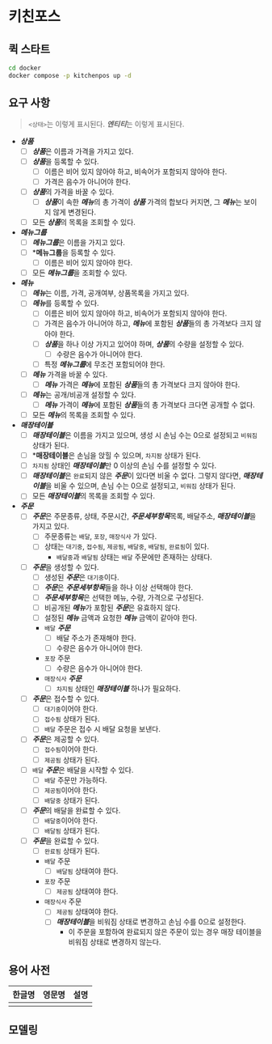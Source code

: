 # 키친포스

## 퀵 스타트

```sh
cd docker
docker compose -p kitchenpos up -d
```

## 요구 사항
> `<상태>`는 이렇게 표시된다.
> ***엔티티***는 이렇게 표시된다.

- ***상품***
    - [ ] ***상품***은 이름과 가격을 가지고 있다.
    - [ ] ***상품***을 등록할 수 있다.
        - [ ] 이름은 비어 있지 않아야 하고, 비속어가 포함되지 않아야 한다.
        - [ ] 가격은 음수가 아니어야 한다.
    - [ ] ***상품***의 가격을 바꿀 수 있다.
        - [ ] ***상품***이 속한 ***메뉴***의 총 가격이 ***상품*** 가격의 합보다 커지면, 그 ***메뉴***는 보이지 않게 변경된다.
    - [ ] 모든 ***상품***의 목록을 조회할 수 있다.
- ***메뉴그룹***
    - [ ] ***메뉴그룹***은 이름을 가지고 있다.
    - [ ] ***메뉴그룹**을 등록할 수 있다.
        - [ ] 이름은 비어 있지 않아야 한다.
    - [ ] 모든 ***메뉴그룹***을 조회할 수 있다.
- ***메뉴***
    - [ ] ***메뉴***는 이름, 가격, 공개여부, 상품목록을 가지고 있다.
    - [ ] ***메뉴***를 등록할 수 있다.
        - [ ] 이름은 비어 있지 않아야 하고, 비속어가 포함되지 않아야 한다.
        - [ ] 가격은 음수가 아니어야 하고, ***메뉴***에 포함된 ***상품***들의 총 가격보다 크지 않아야 한다.
        - [ ] ***상품***을 하나 이상 가지고 있어야 하며, ***상품***의 수량을 설정할 수 있다.
            - [ ] 수량은 음수가 아니어야 한다.
        - [ ] 특정 ***메뉴그룹***에 무조건 포함되어야 한다.
    - [ ] ***메뉴*** 가격을 바꿀 수 있다.
        - [ ] ***메뉴*** 가격은 ***메뉴***에 포함된 ***상품***들의 총 가격보다 크지 않아야 한다.
    - [ ] ***메뉴***는 공개/비공개 설정할 수 있다.
        - [ ] ***메뉴*** 가격이 ***메뉴***에 포함된 ***상품***들의 총 가격보다 크다면 공개할 수 없다.
    - [ ] 모든 ***메뉴***의 목록을 조회할 수 있다.
- ***매장테이블***
    - [ ] ***매장테이블***은 이름을 가지고 있으며, 생성 시 손님 수는 0으로 설정되고 `비워짐` 상태가 된다.
    - [ ] ***매장테이블**은 손님을 앉힐 수 있으며, `차지돰` 상태가 된다.
    - [ ] `차지됨` 상태인 ***매장테이블***만 0 이상의 손님 수를 설정할 수 있다.
    - [ ] ***매장테이블***은 `완료`되지 않은 ***주문***이 있다면 비울 수 없다. 그렇지 않다면, ***매장테이블***을 비울 수 있으며, 손님 수는 0으로 설정되고, `비워짐` 상태가 된다.
    - [ ] 모든 ***매장테이블***의 목록을 조회할 수 있다.
- ***주문***
    - [ ] ***주문***은 주문종류, 상태, 주문시간, ***주문세부항목***목록, 배달주소, ***매장테이블***을 가지고 있다.
        - [ ] 주문종류는 `배달`, `포장`, `매장식사`  가 있다.
        - [ ] 상태는 `대기중`, `접수됨`, `제공됨`, `배달중`, `배달됨`, `완료됨`이 있다.
            - `배달중`과 `배달됨` 상태는 `배달` 주문에만 존재하는 상태다.
    - [ ] ***주문***을 생성할 수 있다.
        - [ ] 생성된 ***주문***은 `대기중`이다.
        - [ ] ***주문***은 ***주문세부항목***들을 하나 이상 선택해야 한다.
        - [ ] ***주문세부항목***은 선택한 메뉴, 수량, 가격으로 구성된다.
        - [ ] 비공개된 ***메뉴***가 포함된 ***주문***은 유효하지 않다.
        - [ ] 설정된 ***메뉴*** 금액과 요청한 ***메뉴*** 금액이 같아야 한다.
        - `배달` ***주문***
            - [ ] 배달 주소가 존재해야 한다.
            - [ ] 수량은 음수가 아니어야 한다.
        - `포장` 주문
            - [ ] 수량은 음수가 아니어야 한다.
        - `매장식사` ***주문***
            - [ ] `차지됨` 상태인 ***매장테이블*** 하나가 필요하다.
    - [ ] ***주문***은 접수할 수 있다.
        - [ ] `대기중`이어야 한다.
        - [ ] `접수됨` 상태가 된다.
        - [ ] `배달` 주문은 접수 시 배달 요청을 보낸다.
    - [ ] ***주문***은 제공할 수 있다.
        - [ ] `접수됨`이어야 한다.
        - [ ] `제공됨` 상태가 된다.
    - [ ] `배달` ***주문***은 배달을 시작할 수 있다.
        - [ ] `배달` 주문만 가능하다.
        - [ ] `제공됨`이어야 한다.
        - [ ] `배달중` 상태가 된다.
    - [ ] ***주문***의 배달을 완료할 수 있다.
        - [ ] `배달중`이어야 한다.
        - [ ] `배달됨` 상태가 된다.
    - [ ] ***주문***을 완료할 수 있다.
        - [ ] `완료됨` 상태가 된다.
        - `배달` 주문
            - [ ] `배달됨` 상태여야 한다.
        - `포장` 주문
            - [ ] `제공됨` 상태여야 한다.
        - `매장식사` 주문
            - [ ] `제공됨` 상태여야 한다.
            - [ ] ***매장테이블***을 비워짐 상태로 변경하고 손님 수를 0으로 설정한다.
                - 이 주문을 포함하여 완료되지 않은 주문이 있는 경우 매장 테이블을 비워짐 상태로 변경하지 않는다.

## 용어 사전

| 한글명 | 영문명 | 설명 |
| --- | --- | --- |
|  |  |  |

## 모델링
